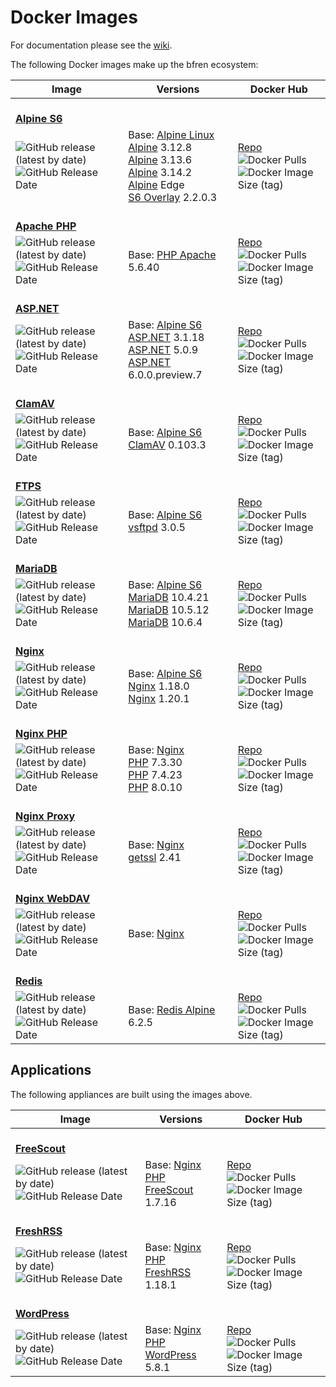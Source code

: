 # Docker Images

For documentation please see the [wiki](https://github.com/bfren/docker/wiki).

The following Docker images make up the bfren ecosystem:

| Image                                                                                                                                                                                                             | Versions                                                                                                                                                                                                                                                                                                                         | Docker Hub                                                                                                                                                                                                                                                |
|-------------------------------------------------------------------------------------------------------------------------------------------------------------------------------------------------------------------|----------------------------------------------------------------------------------------------------------------------------------------------------------------------------------------------------------------------------------------------------------------------------------------------------------------------------------|-----------------------------------------------------------------------------------------------------------------------------------------------------------------------------------------------------------------------------------------------------------|
| <br/>[**Alpine S6**](https://github.com/bfren/docker-alpine-s6)                                                                                                                                                   |                                                                                                                                                                                                                                                                                                                                  |                                                                                                                                                                                                                                                           |
| ![GitHub release (latest by date)](https://img.shields.io/github/v/release/bfren/docker-alpine-s6)<br/>![GitHub Release Date](https://img.shields.io/github/release-date/bfren/docker-alpine-s6?label=when)       | Base: [Alpine Linux](https://github.com/alpinelinux/docker-alpine)<br/>[Alpine](https://alpinelinux.org/) 3.12.8<br/>[Alpine](https://alpinelinux.org/) 3.13.6<br/>[Alpine](https://alpinelinux.org/) 3.14.2<br/>[Alpine](https://alpinelinux.org/) Edge<br/>[S6 Overlay](https://github.com/just-containers/s6-overlay) 2.2.0.3 | [Repo](https://hub.docker.com/r/bfren/alpine-s6)<br/>![Docker Pulls](https://img.shields.io/docker/pulls/bfren/alpine-s6?label=pulls)<br/>![Docker Image Size (tag)](https://img.shields.io/docker/image-size/bfren/alpine-s6/latest?label=size)          |
| <br/>[**Apache PHP**](https://github.com/bfren/docker-apache-php)                                                                                                                                                 |                                                                                                                                                                                                                                                                                                                                  |                                                                                                                                                                                                                                                           |
| ![GitHub release (latest by date)](https://img.shields.io/github/v/release/bfren/docker-apache-php)<br/>![GitHub Release Date](https://img.shields.io/github/release-date/bfren/docker-apache-php?label=when)     | Base: [PHP Apache](https://github.com/docker-library/php) 5.6.40                                                                                                                                                                                                                                                                 | [Repo](https://hub.docker.com/r/bfren/apache-php)<br/>![Docker Pulls](https://img.shields.io/docker/pulls/bfren/apache-php?label=pulls)<br/>![Docker Image Size (tag)](https://img.shields.io/docker/image-size/bfren/apache-php/latest?label=size)       |
| <br/>[**ASP.NET**](https://github.com/bfren/docker-aspnet)                                                                                                                                                        |                                                                                                                                                                                                                                                                                                                                  |                                                                                                                                                                                                                                                           |
| ![GitHub release (latest by date)](https://img.shields.io/github/v/release/bfren/docker-aspnet)<br/>![GitHub Release Date](https://img.shields.io/github/release-date/bfren/docker-aspnet?label=when)             | Base: [Alpine S6](https://github.com/bfren/docker-alpine-s6)<br/>[ASP.NET](https://dotnet.microsoft.com/apps/aspnet) 3.1.18<br/>[ASP.NET](https://dotnet.microsoft.com/apps/aspnet) 5.0.9<br/>[ASP.NET](https://dotnet.microsoft.com/apps/aspnet) 6.0.0.preview.7                                                                | [Repo](https://hub.docker.com/r/bfren/aspnet)<br/>![Docker Pulls](https://img.shields.io/docker/pulls/bfren/aspnet?label=pulls)<br/>![Docker Image Size (tag)](https://img.shields.io/docker/image-size/bfren/aspnet/latest?label=size)                   |
| <br/>[**ClamAV**](https://github.com/bfren/docker-clamav)                                                                                                                                                         |                                                                                                                                                                                                                                                                                                                                  |                                                                                                                                                                                                                                                           |
| ![GitHub release (latest by date)](https://img.shields.io/github/v/release/bfren/docker-clamav)<br/>![GitHub Release Date](https://img.shields.io/github/release-date/bfren/docker-clamav?label=when)             | Base: [Alpine S6](https://github.com/bfren/docker-alpine-s6)<br/>[ClamAV](https://www.clamav.net) 0.103.3                                                                                                                                                                                                                        | [Repo](https://hub.docker.com/r/bfren/clamav)<br/>![Docker Pulls](https://img.shields.io/docker/pulls/bfren/clamav?label=pulls)<br/>![Docker Image Size (tag)](https://img.shields.io/docker/image-size/bfren/clamav/latest?label=size)                   |
| <br/>[**FTPS**](https://github.com/bfren/docker-ftps)                                                                                                                                                             |                                                                                                                                                                                                                                                                                                                                  |                                                                                                                                                                                                                                                           |
| ![GitHub release (latest by date)](https://img.shields.io/github/v/release/bfren/docker-ftps)<br/>![GitHub Release Date](https://img.shields.io/github/release-date/bfren/docker-ftps?label=when)                 | Base: [Alpine S6](https://github.com/bfren/docker-alpine-s6)<br/>[vsftpd](https://security.appspot.com/vsftpd.html) 3.0.5                                                                                                                                                                                                        | [Repo](https://hub.docker.com/r/bfren/ftps)<br/>![Docker Pulls](https://img.shields.io/docker/pulls/bfren/ftps?label=pulls)<br/>![Docker Image Size (tag)](https://img.shields.io/docker/image-size/bfren/ftps/latest?label=size)                         |
| <br/>[**MariaDB**](https://github.com/bfren/docker-mariadb)                                                                                                                                                       |                                                                                                                                                                                                                                                                                                                                  |                                                                                                                                                                                                                                                           |
| ![GitHub release (latest by date)](https://img.shields.io/github/v/release/bfren/docker-mariadb)<br/>![GitHub Release Date](https://img.shields.io/github/release-date/bfren/docker-mariadb?label=when)           | Base: [Alpine S6](https://github.com/bfren/docker-alpine-s6)<br/>[MariaDB](https://mariadb.org) 10.4.21<br/>[MariaDB](https://mariadb.org) 10.5.12<br/>[MariaDB](https://mariadb.org) 10.6.4                                                                                                                                     | [Repo](https://hub.docker.com/r/bfren/mariadb)<br/>![Docker Pulls](https://img.shields.io/docker/pulls/bfren/mariadb?label=pulls)<br/>![Docker Image Size (tag)](https://img.shields.io/docker/image-size/bfren/mariadb/latest?label=size)                |
| <br/>[**Nginx**](https://github.com/bfren/docker-nginx)                                                                                                                                                           |                                                                                                                                                                                                                                                                                                                                  |                                                                                                                                                                                                                                                           |
| ![GitHub release (latest by date)](https://img.shields.io/github/v/release/bfren/docker-nginx)<br/>![GitHub Release Date](https://img.shields.io/github/release-date/bfren/docker-nginx?label=when)               | Base: [Alpine S6](https://github.com/bfren/docker-alpine-s6)<br/>[Nginx](https://nginx.org/en/) 1.18.0<br/>[Nginx](https://nginx.org/en/) 1.20.1                                                                                                                                                                                 | [Repo](https://hub.docker.com/r/bfren/nginx)<br/>![Docker Pulls](https://img.shields.io/docker/pulls/bfren/nginx?label=pulls)<br/>![Docker Image Size (tag)](https://img.shields.io/docker/image-size/bfren/nginx/latest?label=size)                      |
| <br/>[**Nginx PHP**](https://github.com/bfren/docker-nginx-php)                                                                                                                                                   |                                                                                                                                                                                                                                                                                                                                  |                                                                                                                                                                                                                                                           |
| ![GitHub release (latest by date)](https://img.shields.io/github/v/release/bfren/docker-nginx-php)<br/>![GitHub Release Date](https://img.shields.io/github/release-date/bfren/docker-nginx-php?label=when)       | Base: [Nginx](https://github.com/bfren/docker-nginx)<br/>[PHP](https://php.net) 7.3.30<br/>[PHP](https://php.net) 7.4.23<br/>[PHP](https://php.net) 8.0.10                                                                                                                                                                       | [Repo](https://hub.docker.com/r/bfren/nginx-php)<br/>![Docker Pulls](https://img.shields.io/docker/pulls/bfren/nginx-php?label=pulls)<br/>![Docker Image Size (tag)](https://img.shields.io/docker/image-size/bfren/nginx-php/latest?label=size)          |
| <br/>[**Nginx Proxy**](https://github.com/bfren/docker-nginx-proxy)                                                                                                                                               |                                                                                                                                                                                                                                                                                                                                  |                                                                                                                                                                                                                                                           |
| ![GitHub release (latest by date)](https://img.shields.io/github/v/release/bfren/docker-nginx-proxy)<br/>![GitHub Release Date](https://img.shields.io/github/release-date/bfren/docker-nginx-proxy?label=when)   | Base: [Nginx](https://github.com/bfren/docker-nginx)<br/>[getssl](https://github.com/srvrco/getssl) 2.41                                                                                                                                                                                                                         | [Repo](https://hub.docker.com/r/bfren/nginx-proxy)<br/>![Docker Pulls](https://img.shields.io/docker/pulls/bfren/nginx-proxy?label=pulls)<br/>![Docker Image Size (tag)](https://img.shields.io/docker/image-size/bfren/nginx-proxy/latest?label=size)    |
| <br/>[**Nginx WebDAV**](https://github.com/bfren/docker-nginx-webdav)                                                                                                                                             |                                                                                                                                                                                                                                                                                                                                  |                                                                                                                                                                                                                                                           |
| ![GitHub release (latest by date)](https://img.shields.io/github/v/release/bfren/docker-nginx-webdav)<br/>![GitHub Release Date](https://img.shields.io/github/release-date/bfren/docker-nginx-webdav?label=when) | Base: [Nginx](https://github.com/bfren/docker-webdav)                                                                                                                                                                                                                                                                            | [Repo](https://hub.docker.com/r/bfren/nginx-webdav)<br/>![Docker Pulls](https://img.shields.io/docker/pulls/bfren/nginx-webdav?label=pulls)<br/>![Docker Image Size (tag)](https://img.shields.io/docker/image-size/bfren/nginx-webdav/latest?label=size) |
| <br/>[**Redis**](https://github.com/bfren/docker-redis)                                                                                                                                                           |                                                                                                                                                                                                                                                                                                                                  |                                                                                                                                                                                                                                                           |
| ![GitHub release (latest by date)](https://img.shields.io/github/v/release/bfren/docker-redis)<br/>![GitHub Release Date](https://img.shields.io/github/release-date/bfren/docker-redis?label=when)               | Base: [Redis Alpine](https://github.com/docker-library/redis) 6.2.5                                                                                                                                                                                                                                                              | [Repo](https://hub.docker.com/r/bfren/redis)<br/>![Docker Pulls](https://img.shields.io/docker/pulls/bfren/redis?label=pulls)<br/>![Docker Image Size (tag)](https://img.shields.io/docker/image-size/bfren/redis/latest?label=size)                      |

## Applications

The following appliances are built using the images above.

| Image                                                                                                                                                                                                       | Versions                                                                                                   | Docker Hub                                                                                                                                                                                                                                       |
|-------------------------------------------------------------------------------------------------------------------------------------------------------------------------------------------------------------|------------------------------------------------------------------------------------------------------------|--------------------------------------------------------------------------------------------------------------------------------------------------------------------------------------------------------------------------------------------------|
| <br/>[**FreeScout**](https://github.com/bfren/docker-freescout)                                                                                                                                             |                                                                                                            |                                                                                                                                                                                                                                                  |
| ![GitHub release (latest by date)](https://img.shields.io/github/v/release/bfren/docker-freescout)<br/>![GitHub Release Date](https://img.shields.io/github/release-date/bfren/docker-freescout?label=when) | Base: [Nginx PHP](https://github.com/bfren/docker-nginx-php)<br/>[FreeScout](https://freescout.net) 1.7.16 | [Repo](https://hub.docker.com/r/bfren/freescout)<br/>![Docker Pulls](https://img.shields.io/docker/pulls/bfren/freescout?label=pulls)<br/>![Docker Image Size (tag)](https://img.shields.io/docker/image-size/bfren/freescout/latest?label=size) |
| <br/>[**FreshRSS**](https://github.com/bfren/docker-freshrss)                                                                                                                                               |                                                                                                            |                                                                                                                                                                                                                                                  |
| ![GitHub release (latest by date)](https://img.shields.io/github/v/release/bfren/docker-freshrss)<br/>![GitHub Release Date](https://img.shields.io/github/release-date/bfren/docker-freshrss?label=when)   | Base: [Nginx PHP](https://github.com/bfren/docker-nginx-php)<br/>[FreshRSS](https://freshrss.org/) 1.18.1  | [Repo](https://hub.docker.com/r/bfren/freshrss)<br/>![Docker Pulls](https://img.shields.io/docker/pulls/bfren/freshrss?label=pulls)<br/>![Docker Image Size (tag)](https://img.shields.io/docker/image-size/bfren/freshrss/latest?label=size)    |
| <br/>[**WordPress**](https://github.com/bfren/docker-wordpress)                                                                                                                                             |                                                                                                            |                                                                                                                                                                                                                                                  |
| ![GitHub release (latest by date)](https://img.shields.io/github/v/release/bfren/docker-wordpress)<br/>![GitHub Release Date](https://img.shields.io/github/release-date/bfren/docker-wordpress?label=when) | Base: [Nginx PHP](https://github.com/bfren/docker-nginx-php)<br/>[WordPress](https://wordpress.org) 5.8.1  | [Repo](https://hub.docker.com/r/bfren/wordpress)<br/>![Docker Pulls](https://img.shields.io/docker/pulls/bfren/wordpress?label=pulls)<br/>![Docker Image Size (tag)](https://img.shields.io/docker/image-size/bfren/wordpress/latest?label=size) |
